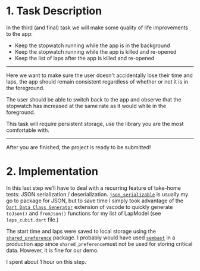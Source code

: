 # 1. Task Description

In the third (and final) task we will make some quality of life improvements
to the app:

- Keep the stopwatch running while the app is in the background
- Keep the stopwatch running while the app is killed and re-opened
- Keep the list of laps after the app is killed and re-opened

____

Here we want to make sure the user doesn't accidentally lose their time and
laps, the app should remain consistent regardless of whether or not it is in
the foreground.

The user should be able to switch back to the app and observe that the stopwatch
has increased at the same rate as it would while in the foreground.

This task will require persistent storage, use the library you are the most
comfortable with.

____

After you are finished, the project is ready to be submitted!

# 2. Implementation

In this last step we’ll have to deal with a recurring feature of take-home
tests: JSON serialization / deserialization.
[`json_serializable`](https://pub.dev/packages/json_serializable)
is usually my go to package for JSON, but to save time I simply took advantage
of the
[`Dart Data Class Generator`](https://marketplace.visualstudio.com/items?itemName=BendixMa.dart-data-class-generator)
extension of vscode to quickly generate `toJson()` and `fromJson()` functions
for my list of LapModel (see `laps_cubit.dart` file.)

The start time and laps were saved to local storage using the
[`shared_preference`](https://pub.dev/packages/shared_preferences) package.
I probably would have used [`sembast`](https://pub.dev/packages/sembast)
in a production app since `shared_preference`must not be used for storing
critical data. However, it is fine for our demo.

I spent about 1 hour on this step.
